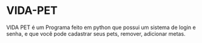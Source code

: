 # VIDA-PET
VIDA PET é um Programa feito em python que possui um sistema de login e senha, e que você pode cadastrar seus pets, remover, adicionar metas.
